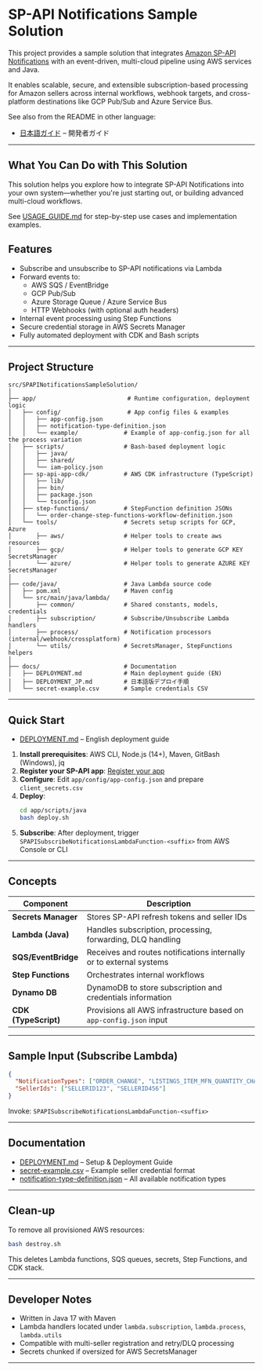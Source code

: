 #  SP-API Notifications Sample Solution


This project provides a sample solution that integrates [Amazon SP-API Notifications](https://developer-docs.amazon.com/sp-api/docs/notifications-api-v1-reference) with an event-driven, multi-cloud pipeline using AWS services and Java.

It enables scalable, secure, and extensible subscription-based processing for Amazon sellers across internal workflows, webhook targets, and cross-platform destinations like GCP Pub/Sub and Azure Service Bus.

See also from the README in other language:
- [日本語ガイド](README_JP.md) – 開発者ガイド

---

## What You Can Do with This Solution

This solution helps you explore how to integrate SP-API Notifications into your own system—whether you're just starting out, or building advanced multi-cloud workflows.

See [USAGE_GUIDE.md](/docs/USAGE_GUIDE.md) for step-by-step use cases and implementation examples.



##  Features

- Subscribe and unsubscribe to SP-API notifications via Lambda
- Forward events to:
    - AWS SQS / EventBridge
    - GCP Pub/Sub
    - Azure Storage Queue / Azure Service Bus
    - HTTP Webhooks (with optional auth headers)
- Internal event processing using Step Functions
- Secure credential storage in AWS Secrets Manager
- Fully automated deployment with CDK and Bash scripts

---

##  Project Structure

```text
src/SPAPINotificationsSampleSolution/
│
├── app/                          # Runtime configuration, deployment logic
│   ├── config/                   # App config files & examples
│   │   ├── app-config.json
│   │   ├── notification-type-definition.json
│   │   └── example/             # Example of app-config.json for all the process variation
│   ├── scripts/                 # Bash-based deployment logic
│   │   ├── java/
│   │   ├── shared/
│   │   └── iam-policy.json
│   ├── sp-api-app-cdk/          # AWS CDK infrastructure (TypeScript)
│   │   ├── lib/
│   │   ├── bin/
│   │   ├── package.json
│   │   └── tsconfig.json
│   ├── step-functions/          # StepFunction definition JSONs
│   │   └── order-change-step-functions-workflow-definition.json
│   └── tools/                   # Secrets setup scripts for GCP, Azure
│       ├── aws/                 # Helper tools to create aws resources
│       ├── gcp/                 # Helper tools to generate GCP KEY SecretsManager
│       └── azure/               # Helper tools to generate AZURE KEY SecretsManager
│
├── code/java/                   # Java Lambda source code
│   ├── pom.xml                  # Maven config
│   └── src/main/java/lambda/
│       ├── common/              # Shared constants, models, credentials
│       ├── subscription/        # Subscribe/Unsubscribe Lambda handlers
│       ├── process/             # Notification processors (internal/webhook/crossplatform)
│       └── utils/               # SecretsManager, StepFunctions helpers
│
├── docs/                        # Documentation
│   ├── DEPLOYMENT.md            # Main deployment guide (EN)
│   ├── DEPLOYMENT_JP.md         # 日本語版デプロイ手順
│   └── secret-example.csv       # Sample credentials CSV
```

---

##  Quick Start

- [DEPLOYMENT.md](/docs/DEPLOYMENT.md) – English deployment guide

1. **Install prerequisites**: AWS CLI, Node.js (14+), Maven, GitBash (Windows), jq
2. **Register your SP-API app**: [Register your app](https://developer-docs.amazon.com/sp-api/docs/registering-your-application)
3. **Configure**: Edit `app/config/app-config.json` and prepare `client_secrets.csv`
4. **Deploy**:
   ```bash
   cd app/scripts/java
   bash deploy.sh
   ```
5. **Subscribe**: After deployment, trigger `SPAPISubscribeNotificationsLambdaFunction-<suffix>` from AWS Console or CLI

---

##  Concepts

| Component            | Description                                                         |
|----------------------|---------------------------------------------------------------------|
| **Secrets Manager**  | Stores SP-API refresh tokens and seller IDs                         |
| **Lambda (Java)**    | Handles subscription, processing, forwarding, DLQ handling          |
| **SQS/EventBridge**  | Receives and routes notifications internally or to external systems |
| **Step Functions**   | Orchestrates internal workflows                                     |
| **Dynamo DB**        | DynamoDB to store subscription and credentials information           |
| **CDK (TypeScript)** | Provisions all AWS infrastructure based on `app-config.json` input  |

---

##  Sample Input (Subscribe Lambda)

```json
{
  "NotificationTypes": ["ORDER_CHANGE", "LISTINGS_ITEM_MFN_QUANTITY_CHANGE"],
  "SellerIds": ["SELLERID123", "SELLERID456"]
}
```

Invoke: `SPAPISubscribeNotificationsLambdaFunction-<suffix>`

---

## Documentation

- [DEPLOYMENT.md](/docs/DEPLOYMENT.md) – Setup & Deployment Guide
- [secret-example.csv](/docs/secret-example.csv) – Example seller credential format
- [notification-type-definition.json](/app/config/notification-type-definition.json) – All available notification types

---

## Clean-up

To remove all provisioned AWS resources:

```bash
bash destroy.sh
```

This deletes Lambda functions, SQS queues, secrets, Step Functions, and CDK stack.

---

## Developer Notes

- Written in Java 17 with Maven
- Lambda handlers located under `lambda.subscription`, `lambda.process`, `lambda.utils`
- Compatible with multi-seller registration and retry/DLQ processing
- Secrets chunked if oversized for AWS SecretsManager

---



